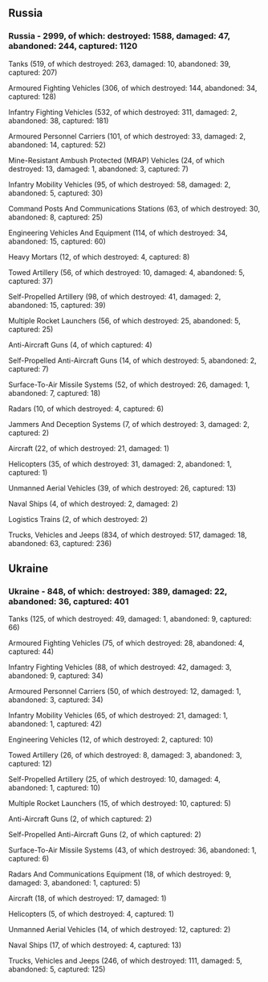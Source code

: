 
 
 ## Russia
 
 ### Russia - 2999, of which: destroyed: 1588, damaged: 47, abandoned: 244, captured: 1120

 

 

 Tanks (519, of which destroyed: 263, damaged: 10, abandoned: 39, captured: 207)

 Armoured Fighting Vehicles (306, of which destroyed: 144, abandoned: 34, captured: 128)

 Infantry Fighting Vehicles (532, of which destroyed: 311, damaged: 2, abandoned: 38, captured: 181)

 Armoured Personnel Carriers (101, of which destroyed: 33, damaged: 2, abandoned: 14, captured: 52)

 Mine-Resistant Ambush Protected (MRAP) Vehicles (24, of which destroyed: 13, damaged: 1, abandoned: 3, captured: 7)

 Infantry Mobility Vehicles (95, of which destroyed: 58, damaged: 2, abandoned: 5, captured: 30)

 Command Posts And Communications Stations (63, of which destroyed: 30, abandoned: 8, captured: 25)

 Engineering Vehicles And Equipment (114, of which destroyed: 34, abandoned: 15, captured: 60)

 Heavy Mortars (12, of which destroyed: 4, captured: 8)

 Towed Artillery (56, of which destroyed: 10, damaged: 4, abandoned: 5, captured: 37)

 Self-Propelled Artillery (98, of which destroyed: 41, damaged: 2, abandoned: 15, captured: 39)

 Multiple Rocket Launchers (56, of which destroyed: 25, abandoned: 5, captured: 25)

 Anti-Aircraft Guns (4, of which captured: 4)

 Self-Propelled Anti-Aircraft Guns (14, of which destroyed: 5, abandoned: 2, captured: 7)

 Surface-To-Air Missile Systems (52, of which destroyed: 26, damaged: 1, abandoned: 7, captured: 18)

 Radars (10, of which destroyed: 4, captured: 6)

 Jammers And Deception Systems (7, of which destroyed: 3, damaged: 2, captured: 2)

 Aircraft (22, of which destroyed: 21, damaged: 1)

 Helicopters (35, of which destroyed: 31, damaged: 2, abandoned: 1, captured: 1)

 Unmanned Aerial Vehicles (39, of which destroyed: 26, captured: 13)

 Naval Ships (4, of which destroyed: 2, damaged: 2)

 Logistics Trains (2, of which destroyed: 2)

 Trucks, Vehicles and Jeeps (834, of which destroyed: 517, damaged: 18, abandoned: 63, captured: 236)

 
 
 ## Ukraine
 
 ### Ukraine - 848, of which: destroyed: 389, damaged: 22, abandoned: 36, captured: 401

 

 

 Tanks (125, of which destroyed: 49, damaged: 1, abandoned: 9, captured: 66)

 Armoured Fighting Vehicles (75, of which destroyed: 28, abandoned: 4, captured: 44)

 Infantry Fighting Vehicles (88, of which destroyed: 42, damaged: 3, abandoned: 9, captured: 34)

 Armoured Personnel Carriers (50, of which destroyed: 12, damaged: 1, abandoned: 3, captured: 34)

 Infantry Mobility Vehicles (65, of which destroyed: 21, damaged: 1, abandoned: 1, captured: 42)

 Engineering Vehicles (12, of which destroyed: 2, captured: 10)

 Towed Artillery (26, of which destroyed: 8, damaged: 3, abandoned: 3, captured: 12)

 Self-Propelled Artillery (25, of which destroyed: 10, damaged: 4, abandoned: 1, captured: 10)

 Multiple Rocket Launchers (15, of which destroyed: 10, captured: 5)

 Anti-Aircraft Guns (2, of which captured: 2)

 Self-Propelled Anti-Aircraft Guns (2, of which captured: 2)

 Surface-To-Air Missile Systems (43, of which destroyed: 36, abandoned: 1, captured: 6)

 

 

 Radars And Communications Equipment (18, of which destroyed: 9, damaged: 3, abandoned: 1, captured: 5)

 Aircraft (18, of which destroyed: 17, damaged: 1)

 Helicopters (5, of which destroyed: 4, captured: 1)

 Unmanned Aerial Vehicles (14, of which destroyed: 12, captured: 2)

 Naval Ships (17, of which destroyed: 4, captured: 13)

 Trucks, Vehicles and Jeeps (246, of which destroyed: 111, damaged: 5, abandoned: 5, captured: 125)

